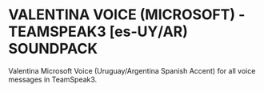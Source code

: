 # VALENTINA VOICE (MICROSOFT) - TEAMSPEAK3 [es-UY/AR) SOUNDPACK
Valentina Microsoft Voice (Uruguay/Argentina Spanish Accent) for all voice messages in TeamSpeak3.
